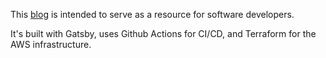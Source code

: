 This <a href="https://www.harrisoncramer.me">blog</a> is intended to serve as a resource for software developers. 

It's built with Gatsby, uses Github Actions for CI/CD, and Terraform for the AWS infrastructure.
